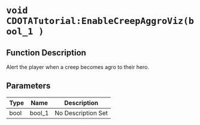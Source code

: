 # `void CDOTATutorial:EnableCreepAggroViz(bool_1 )`
## Function Description
Alert the player when a creep becomes agro to their hero.
## Parameters
Type|Name|Description
--|--|--
bool|bool_1|No Description Set
